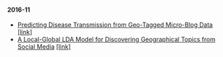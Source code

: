 #### 2016-11 

- [Predicting Disease Transmission from Geo-Tagged Micro-Blog Data](notes/predicting-disease-transmission.md)  [[link]](http://cs.rochester.edu/u/kautz/papers/Sadilek-Kautz-Silenzio_Predicting-Disease-Transmission-from-Geo-Tagged-Micro-Blog-Data_AAAI-2012.pdf)
- [A Local-Global LDA Model for Discovering Geographical Topics from Social Media](notes/local-global-LDA-model.md)  [[link]](http://arxiv.org/pdf/1607.05806.pdf)
